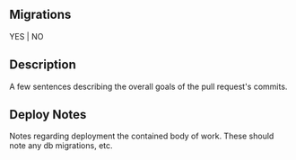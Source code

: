 ## Migrations
YES | NO

## Description
A few sentences describing the overall goals of the pull request's commits.

## Deploy Notes
Notes regarding deployment the contained body of work.  These should note any
db migrations, etc.